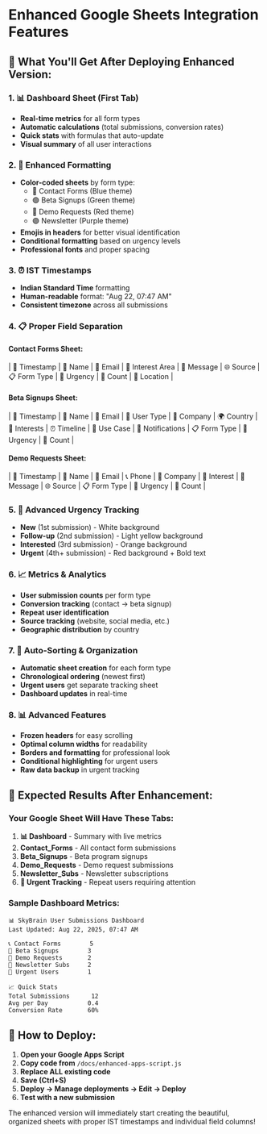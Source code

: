 # Enhanced Google Sheets Integration Features

## 🎯 **What You'll Get After Deploying Enhanced Version:**

### **1. 📊 Dashboard Sheet (First Tab)**
- **Real-time metrics** for all form types
- **Automatic calculations** (total submissions, conversion rates)
- **Quick stats** with formulas that auto-update
- **Visual summary** of all user interactions

### **2. 🎨 Enhanced Formatting**
- **Color-coded sheets** by form type:
  - 🔵 Contact Forms (Blue theme)
  - 🟢 Beta Signups (Green theme) 
  - 🔴 Demo Requests (Red theme)
  - 🟣 Newsletter (Purple theme)
- **Emojis in headers** for better visual identification
- **Conditional formatting** based on urgency levels
- **Professional fonts** and proper spacing

### **3. ⏰ IST Timestamps**
- **Indian Standard Time** formatting
- **Human-readable** format: "Aug 22, 07:47 AM"
- **Consistent timezone** across all submissions

### **4. 📋 Proper Field Separation**

#### **Contact Forms Sheet:**
| 📅 Timestamp | 👤 Name | 📧 Email | 🎯 Interest Area | 💬 Message | 🌐 Source | 📋 Form Type | 🚨 Urgency | 🔢 Count | 📍 Location |

#### **Beta Signups Sheet:**
| 📅 Timestamp | 👤 Name | 📧 Email | 👔 User Type | 🏢 Company | 🌍 Country | 🎯 Interests | ⏰ Timeline | 💼 Use Case | 🔔 Notifications | 📋 Form Type | 🚨 Urgency | 🔢 Count |

#### **Demo Requests Sheet:**
| 📅 Timestamp | 👤 Name | 📧 Email | 📞 Phone | 🏢 Company | 🎯 Interest | 💬 Message | 🌐 Source | 📋 Form Type | 🚨 Urgency | 🔢 Count |

### **5. 🚨 Advanced Urgency Tracking**
- **New** (1st submission) - White background
- **Follow-up** (2nd submission) - Light yellow background  
- **Interested** (3rd submission) - Orange background
- **Urgent** (4th+ submission) - Red background + Bold text

### **6. 📈 Metrics & Analytics**
- **User submission counts** per form type
- **Conversion tracking** (contact → beta signup)
- **Repeat user identification**
- **Source tracking** (website, social media, etc.)
- **Geographic distribution** by country

### **7. 🔄 Auto-Sorting & Organization**
- **Automatic sheet creation** for each form type
- **Chronological ordering** (newest first)
- **Urgent users** get separate tracking sheet
- **Dashboard updates** in real-time

### **8. 📊 Advanced Features**
- **Frozen headers** for easy scrolling
- **Optimal column widths** for readability
- **Borders and formatting** for professional look
- **Conditional highlighting** for urgent users
- **Raw data backup** in urgent tracking

## 🚀 **Expected Results After Enhancement:**

### **Your Google Sheet Will Have These Tabs:**
1. **📊 Dashboard** - Summary with live metrics
2. **Contact_Forms** - All contact form submissions
3. **Beta_Signups** - Beta program signups
4. **Demo_Requests** - Demo request submissions  
5. **Newsletter_Subs** - Newsletter subscriptions
6. **🚨 Urgent Tracking** - Repeat users requiring attention

### **Sample Dashboard Metrics:**
```
📊 SkyBrain User Submissions Dashboard
Last Updated: Aug 22, 2025, 07:47 AM

📞 Contact Forms        5
🚀 Beta Signups        3  
🎯 Demo Requests       2
📧 Newsletter Subs     2
🚨 Urgent Users        1

📈 Quick Stats
Total Submissions      12
Avg per Day           0.4
Conversion Rate       60%
```

## 🔧 **How to Deploy:**

1. **Open your Google Apps Script**
2. **Copy code from** `/docs/enhanced-apps-script.js`
3. **Replace ALL existing code**
4. **Save (Ctrl+S)**
5. **Deploy → Manage deployments → Edit → Deploy**
6. **Test with a new submission**

The enhanced version will immediately start creating the beautiful, organized sheets with proper IST timestamps and individual field columns!